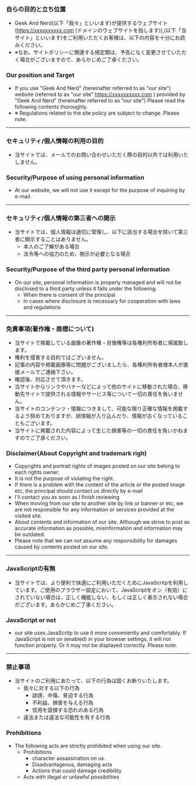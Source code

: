 ### 自らの目的と立ち位置
 - Geek And Nerd(以下「我々」といいます)が提供するウェブサイト(https://xxxxxxxxxx.com (ドメインのウェブサイトを指します)),(以下「当サイト」といいます)をご利用いただくお客様は、以下の内容を十分にお読みください。
 - ※なお、サイトポリシーに関連する規定類は、予告になく変更させていただく場合がございますので、あらかじめご了承ください。
### Our position and Target
 - If you use "Geek And Nerd" (hereinafter referred to as "our site") website (referred to as "our site" https://xxxxxxxxxx.com ) provided by "Geek And Nerd" (hereinafter referred to as "our site") Please read the following contents thoroughly.
 - ※ Regulations related to the site policy are subject to change. Please note.
----
### セキュリティ/個人情報の利用の目的
 - 当サイトでは、メールでのお問い合わせいただく際の目的以外では利用いたしません。
### Security/Purpose of using personal information
 - At our website, we will not use it except for the purpose of inquiring by e-mail.
----
### セキュリティ/個人情報の第三者への開示
 - 当サイトでは、個人情報は適切に管理し、以下に該当する場合を除いて第三者に開示することはありません。
   - 本人のご了解がある場合
   - 法令等への協力のため、開示が必要となる場合
### Security/Purpose of the third party personal information
 - On our site, personal information is properly managed and will not be disclosed to a third party unless it falls under the following.
   - When there is consent of the principal
   - In cases where disclosure is necessary for cooperation with laws and regulations
----
### 免責事項(著作権・商標について)
 - 当サイトで掲載している画像の著作権・肖像権等は各権利所有者に帰属致します。
 - 権利を侵害する目的ではございません。
 - 記事の内容や掲載画像等に問題がございましたら、各権利所有者様本人が直接メールでご連絡下さい。
 - 確認後、対応させて頂きます。
 - 当サイトからリンクやバナーなどによって他のサイトに移動された場合、移動先サイトで提供される情報やサービス等について一切の責任を負いません。
 - 当サイトのコンテンツ・情報につきまして、可能な限り正確な情報を掲載するよう努めておりますが、誤情報が入り込んだり、情報が古くなっていることもございます。
 - 当サイトに掲載された内容によって生じた損害等の一切の責任を負いかねますのでご了承ください。

### Disclaimer(About Copyright and trademark righ)
 - Copyrights and portrait rights of images posted on our site belong to each rights owner.
 - It is not the purpose of violating the right.
 - If there is a problem with the content of the article or the posted image etc, the principal should contact us directly by e-mail
 - I'll contact you as soon as I finish reviewing
 - When moving from our site to another site by link or banner or etc, we are not responsible for any information or services provided at the visited site.
 - About contents and information of our site. Although we strive to post as accurate information as possible, misinformation and information may be outdated.
 - Please note that we can not assume any responsibility for damages caused by contents posted on our site.
----
### JavaScriptの有無
 - 当サイトでは、より便利で快適にご利用いただくためにJavaScritpを利用しています。ご使用のブラウザー設定において、JavaScriptをオン（有効）にされていない場合は、正しく機能しない、もしくは正しく表示されない場合がございます。あらかじめご了承ください。
### JavaScript or not
 - our site uses JavaScritp to use it more conveniently and comfortably. If JavaScript is not on (enabled) in your browser settings, it will not function properly. Or it may not be displayed correctly. Please note.
----
### 禁止事項
 - 当サイトのご利用にあたって、以下の行為は固くお断りいたします。
   - 我々に対する以下の行為
     - 誹謗、中傷、脅迫する行為
     - 不利益、損害を与える行為
     - 信用を毀損する恐れのある行為
   - 違法または違法な可能性を有する行為
### Prohibitions
 - The following acts are strictly prohibited when using our site.
   - Prohibitions
     - character assassination on us.
     - Disadvantageous, damaging acts
     - Actions that could damage credibility
   - Acts with illegal or unlawful possibilities
 
